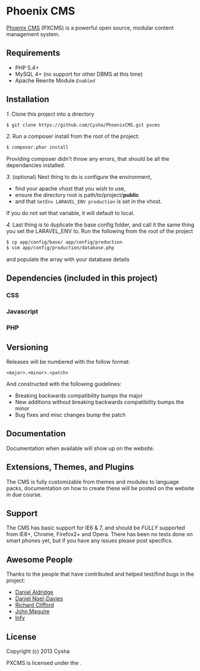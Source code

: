 # Phoenix CMS

[Phoenix CMS](http://phoenixcms.org/) (PXCMS) is a powerful open source, modular content management system.

## Requirements

* PHP 5.4+
* MySQL 4+ (no support for other DBMS at this time)
* Apache Rewrite Module *`Enabled`*

## Installation

*1.*
Clone this project into a directory
```bash
$ git clone https://github.com/Cysha/PhoenixCMS.git pxcms
```

*2.*
Run a composer install from the root of the project:
```bash
$ composer.phar install
```
Providing composer didn't throw any errors, that should be all the dependancies installed.

*3.*
(optional) Next thing to do is configure the environment,

* find your apache vhost that you wish to use,
* ensure the directory root is path/to/project/**public**
* and that ```SetEnv LARAVEL_ENV production``` is set in the vhost.

If you do not set that variable, it will default to local.

*4.*
Last thing is to duplicate the base config folder, and call it the same thing you set the LARAVEL_ENV to.
Run the following from the root of the project
```bash
$ cp app/config/base/ app/config/production
$ vim app/config/production/database.php
```
and populate the array with your database details

## Dependencies (included in this project)

### CSS
### Javascript
### PHP


## Versioning

Releases will be numbered with the follow format:

`<major>.<minor>.<patch>`

And constructed with the following guidelines:

- Breaking backwards compatibility bumps the major
- New additions without breaking backwards compatibility bumps the minor
- Bug fixes and misc changes bump the patch

## Documentation

Documentation when available will show up on the website.

## Extensions, Themes, and Plugins

The CMS is fully customizable from themes and modules to language packs, documentation on how to create these will be posted on the website in due course.

## Support

The CMS has basic support for IE6 & 7, and should be *FULLY* supported from IE8+, Chrome, Firefox2+ and Opera.
There has been no tests done on smart phones yet, but if you have any issues please post specifics.

## Awesome People

Thanks to the people that have contributed and helped test/find bugs in the project:

- [Daniel Aldridge](https://github.com/xLink)
- [Daniel Noel-Davies](https://github.com/NoelDavies)
- [Richard Clifford](https://github.com/DarkMantisCS)
- [John Maguire](https://github.com/johnmaguire2013)
- [Infy](https://github.com/infyhr)

## License

Copyright (c) 2013 Cysha

PXCMS is licensed under the [<LICENCE>](#).
